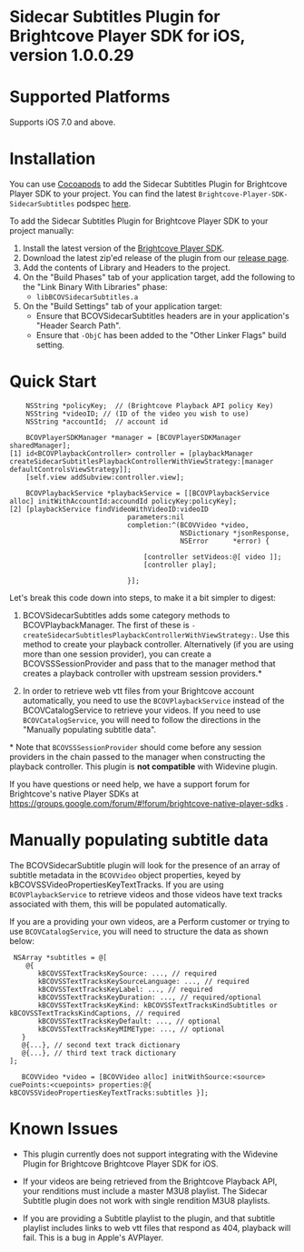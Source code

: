 # Sidecar Subtitles Plugin for Brightcove Player SDK for iOS, version 1.0.0.29

Supported Platforms
===================

Supports iOS 7.0 and above.

Installation
============
You can use [Cocoapods][cocoapods] to add the Sidecar Subtitles Plugin for Brightcove Player SDK to your project. You can find the latest `Brightcove-Player-SDK-SidecarSubtitles` podspec [here][podspecs].

To add the Sidecar Subtitles Plugin for Brightcove Player SDK to your project manually:

1. Install the latest version of the [Brightcove Player SDK][bcovsdk].
1. Download the latest zip'ed release of the plugin from our [release page][release].
1. Add the contents of Library and Headers to the project.
1. On the "Build Phases" tab of your application target, add the following to the "Link
    Binary With Libraries" phase:
    * `libBCOVSidecarSubtitles.a`
1. On the "Build Settings" tab of your application target:
    * Ensure that BCOVSidecarSubtitles headers are in your application's "Header Search Path".
    * Ensure that `-ObjC` has been added to the "Other Linker Flags" build setting.

[cocoapods]: http://cocoapods.org
[podspecs]: https://github.com/CocoaPods/Specs/tree/master/Specs/Brightcove-Player-SDK-SidecarSubtitles
[release]: https://github.com/brightcove/brightcove-player-sdk-ios-sidecarsubtitles/releases
[bcovsdk]: https://github.com/brightcove/brightcove-player-sdk-ios

Quick Start
===========


        NSString *policyKey;  // (Brightcove Playback API policy Key)
        NSString *videoID; // (ID of the video you wish to use)
        NSString *accountId;  // account id

        BCOVPlayerSDKManager *manager = [BCOVPlayerSDKManager sharedManager];
    [1] id<BCOVPlaybackController> controller = [playbackManager createSidecarSubtitlesPlaybackControllerWithViewStrategy:[manager defaultControlsViewStrategy]];
        [self.view addSubview:controller.view];

        BCOVPlaybackService *playbackService = [[BCOVPlaybackService alloc] initWithAccountId:accoundId policyKey:policyKey];
    [2] [playbackService findVideoWithVideoID:videoID
                                 parameters:nil
                                 completion:^(BCOVVideo *video,
                                              NSDictionary *jsonResponse,
                                              NSError      *error) {

                                     [controller setVideos:@[ video ]];
                                     [controller play];

                                 }];


Let's break this code down into steps, to make it a bit simpler to digest:

1. BCOVSidecarSubtitles adds some category methods to BCOVPlaybackManager. The first of these is `-createSidecarSubtitlesPlaybackControllerWithViewStrategy:`. Use this method to create your playback controller. Alternatively (if you are using more than one session provider), you can create a BCOVSSSessionProvider and pass that to the manager method that creates a playback controller with upstream session providers.\*

1. In order to retrieve web vtt files from your Brightcove account automatically, you need to use the `BCOVPlaybackService` instead of the BCOVCatalogService to retrieve your videos. If you need to use `BCOVCatalogService`, you will need to follow the directions in the "Manually populating subtitle data".

\* Note that `BCOVSSSessionProvider` should come before any session providers in the chain passed to the manager when constructing the playback controller. This plugin is **not compatible** with Widevine plugin.

If you have questions or need help, we have a support forum for Brightcove's native Player SDKs at https://groups.google.com/forum/#!forum/brightcove-native-player-sdks .

Manually populating subtitle data
=================================
The BCOVSidecarSubtitle plugin will look for the presence of an array of subtitle metadata in the `BCOVVideo` object properties, keyed by kBCOVSSVideoPropertiesKeyTextTracks. If you are using `BCOVPlaybackService` to retrieve videos and those videos have text tracks associated with them, this will be populated automatically.

If you are a providing your own videos, are a Perform customer or trying to use `BCOVCatalogService`, you will need to structure the data as shown below:

     NSArray *subtitles = @[
        @{
           kBCOVSSTextTracksKeySource: ..., // required
           kBCOVSSTextTracksKeySourceLanguage: ..., // required
           kBCOVSSTextTracksKeyLabel: ..., // required
           kBCOVSSTextTracksKeyDuration: ..., // required/optional
           kBCOVSSTextTracksKeyKind: kBCOVSSTextTracksKindSubtitles or kBCOVSSTextTracksKindCaptions, // required
           kBCOVSSTextTracksKeyDefault: ..., // optional
           kBCOVSSTextTracksKeyMIMEType: ..., // optional
       }
       @{...}, // second text track dictionary
       @{...}, // third text track dictionary
    ];
       
       BCOVVideo *video = [BCOVVideo alloc] initWithSource:<source> cuePoints:<cuepoints> properties:@{ kBCOVSSVideoPropertiesKeyTextTracks:subtitles }];

Known Issues
============

* This plugin currently does not support integrating with the Widevine Plugin for Brightcove Brightcove Player SDK for iOS.

* If your videos are being retrieved from the Brightcove Playback API, your renditions must include a master M3U8 playlist. The Sidecar Subtitle plugin does not work with single rendition M3U8 playlists.

* If you are providing a Subtitle playlist to the plugin, and that subtitle playlist includes links to web vtt files that respond as 404, playback will fail. This is a bug in Apple's AVPlayer.


